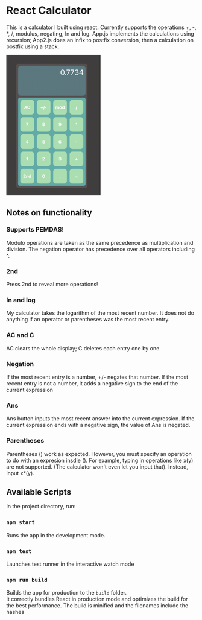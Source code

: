 # React Calculator

This is a calculator I built using react. Currently supports the operations +, -, *, /, modulus, negating, ln and log. App.js implements the calculations using recursion; App2.js does an infix to postfix conversion, then a calculation on postfix using a stack.

<img src="calc.png" alt="picture of my calculator" width="250"/>

## Notes on functionality 

### Supports PEMDAS!

Modulo operations are taken as the same precedence as multiplication and division. The negation operator has precedence over all operators including ^.

### 2nd

Press 2nd to reveal more operations!

### ln and log

My calculator takes the logarithm of the most recent number. It does not do anything if an operator or parentheses was the most recent entry. 

### AC and C

AC clears the whole display; C deletes each entry one by one.

### Negation

If the most recent entry is a number, +/- negates that number. If the most recent entry is not a number, it adds a negative sign to the end of the current expression

### Ans

Ans button inputs the most recent answer into the current expression. If the current expression ends with a negative sign, the value of Ans is negated.

### Parentheses

Parentheses () work as expected. However, you must specify an operation to do with an expresion insdie (). For example, typing in operations like x(y) are not supported. (The calculator won't even let you input that). Instead, input x*(y).

## Available Scripts

In the project directory, run:

### `npm start`

Runs the app in the development mode.

### `npm test`

Launches test runner in the interactive watch mode

### `npm run build`

Builds the app for production to the `build` folder.\
It correctly bundles React in production mode and optimizes the build for the best performance.
The build is minified and the filenames include the hashes

